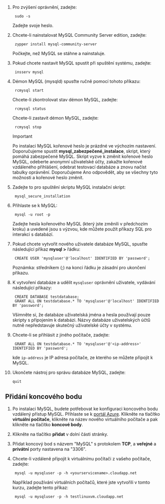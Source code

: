 
1. Pro zvýšení oprávnění, zadejte:
   
        sudo -s
   
    Zadejte svoje heslo.
2. Chcete-li nainstalovat MySQL Community Server edition, zadejte:
   
        zypper install mysql-community-server
   
    Počkejte, než MySQL se stáhne a nainstaluje.
3. Pokud chcete nastavit MySQL spustit při spuštění systému, zadejte:
   
        insserv mysql
4. Démon MySQL (mysqld) spusťte ručně pomocí tohoto příkazu:
   
        rcmysql start
   
    Chcete-li zkontrolovat stav démon MySQL, zadejte:
   
        rcmysql status
   
    Chcete-li zastavit démon MySQL, zadejte:
   
        rcmysql stop
   
   > [!IMPORTANT]
   > Po instalaci MySQL kořenové heslo je prázdné ve výchozím nastavení. Doporučujeme spustit **mysql\_zabezpečené\_instalace**, skript, který pomáhá zabezpečené MySQL. Skript vyzve k změnit kořenové heslo MySQL, odeberte anonymní uživatelské účty, zakažte kořenové vzdáleného přihlášení, odebrat testovací databáze a znovu načíst tabulky oprávnění. Doporučujeme Ano odpovědět, aby se všechny tyto možnosti a kořenové heslo změnit.
   > 
   > 
5. Zadejte to pro spuštění skriptu MySQL instalační skript:
   
        mysql_secure_installation
6. Přihlaste se k MySQL:
   
        mysql -u root -p
   
    Zadejte hesla kořenového MySQL (který jste změnili v předchozím kroku) a uvedené jsou s výzvou, kde můžete použít příkazy SQL pro interakci s databází.
7. Pokud chcete vytvořit nového uživatele databáze MySQL, spusťte následující příkaz **mysql >** řádku:
   
        CREATE USER 'mysqluser'@'localhost' IDENTIFIED BY 'password';
   
    Poznámka: středníkem (;) na konci řádku je zásadní pro ukončení příkazu.
8. K vytvoření databáze a udělit `mysqluser` oprávnění uživatele, vydávání následující příkazy:
   
        CREATE DATABASE testdatabase;
        GRANT ALL ON testdatabase.* TO 'mysqluser'@'localhost' IDENTIFIED BY 'password';
   
    Všimněte si, že databáze uživatelská jména a hesla používají pouze skripty s připojením k databázi.  Názvy databáze uživatelských účtů nutně nepředstavuje skutečný uživatelské účty v systému.
9. Chcete-li se přihlásit z jiného počítače, zadejte:
   
        GRANT ALL ON testdatabase.* TO 'mysqluser'@'<ip-address>' IDENTIFIED BY 'password';
   
    kde `ip-address` je IP adresa počítače, ze kterého se můžete připojit k MySQL.
10. Ukončete nástroj pro správu databáze MySQL, zadejte:
    
        quit

## <a name="add-an-endpoint"></a>Přidání koncového bodu
1. Po instalaci MySQL, budete potřebovat ke konfiguraci koncového bodu vzdálený přístup MySQL. Přihlaste se k [portál Azure][AzurePortal]. Klikněte na tlačítko **virtuální počítače**, klikněte na název nového virtuálního počítače a pak klikněte na tlačítko **koncové body**.
2. Klikněte na tlačítko **přidat** v dolní části stránky.
3. Přidat koncový bod s názvem "MySQL" s protokolem **TCP**, a **veřejné** a **privátní** porty nastavena na "3306".
4. Chcete-li vzdáleně připojit k virtuálnímu počítači z vašeho počítače, zadejte:
   
        mysql -u mysqluser -p -h <yourservicename>.cloudapp.net
   
    Například používání virtuálních počítačů, které jste vytvořili v tomto kurzu, zadejte tento příkaz:
   
        mysql -u mysqluser -p -h testlinuxvm.cloudapp.net

[MySQLDocs]: http://dev.mysql.com/doc/
[AzurePortal]: http://portal.azure.com

[Image9]: ./media/install-and-run-mysql-on-opensuse-vm/LinuxVmAddEndpointMySQL.png
